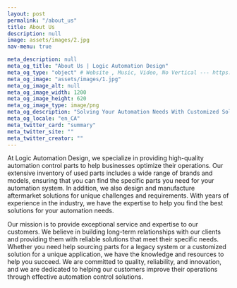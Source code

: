 ```yaml
---
layout: post
permalink: "/about_us"
title: About Us
description: null
image: assets/images/2.jpg
nav-menu: true

meta_description: null
meta_og_title: "About Us | Logic Automation Design"
meta_og_type: "object" # Website , Music, Video, No Vertical --- https://ogp.me/#types
meta_og_image: "assets/images/1.jpg"
meta_og_image_alt: null
meta_og_image_width: 1200
meta_og_image_height: 620
meta_og_image_type: image/png
meta_og_description: "Solving Your Automation Needs With Customized Solutions."
meta_og_locale: "en_CA"
meta_twitter_card: "summary"
meta_twitter_site: ""
meta_twitter_creator: ""
---
```

At Logic Automation Design, we specialize in providing high-quality automation control parts to help businesses optimize their operations. Our extensive inventory of used parts includes a wide range of brands and models, ensuring that you can find the specific parts you need for your automation system. In addition, we also design and manufacture aftermarket solutions for unique challenges and requirements. With years of experience in the industry, we have the expertise to help you find the best solutions for your automation needs.

Our mission is to provide exceptional service and expertise to our customers. We believe in building long-term relationships with our clients and providing them with reliable solutions that meet their specific needs. Whether you need help sourcing parts for a legacy system or a customized solution for a unique application, we have the knowledge and resources to help you succeed. We are committed to quality, reliability, and innovation, and we are dedicated to helping our customers improve their operations through effective automation control solutions.
